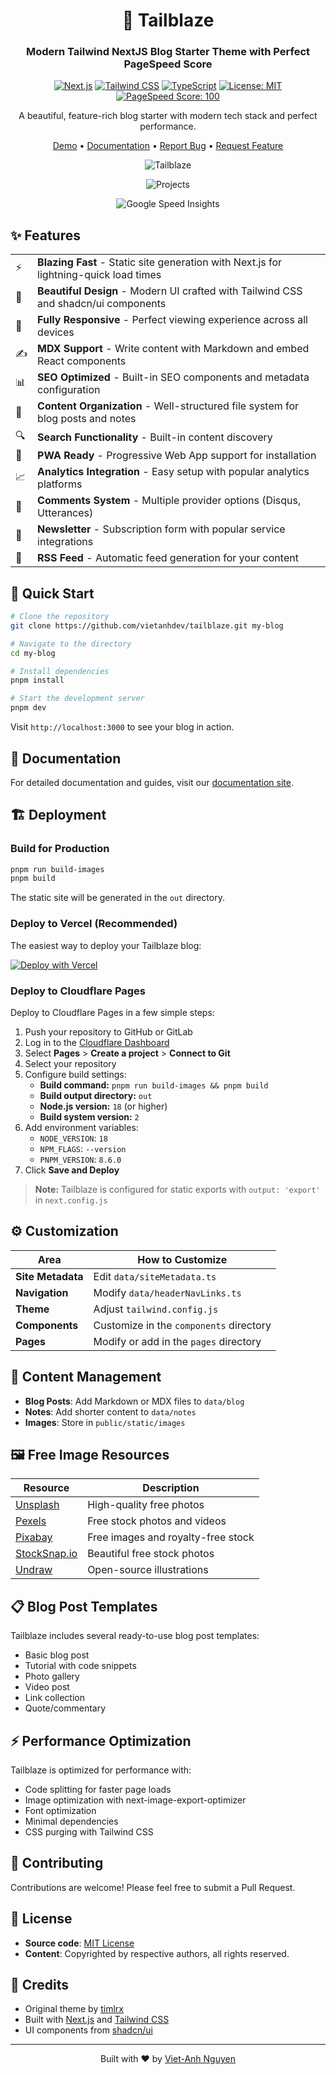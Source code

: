 <div align="center">

# 🚀 Tailblaze

### Modern Tailwind NextJS Blog Starter Theme with Perfect PageSpeed Score

[![Next.js](https://img.shields.io/badge/Next.js-13+-000000?style=for-the-badge&logo=next.js&logoColor=white)](https://nextjs.org/)
[![Tailwind CSS](https://img.shields.io/badge/Tailwind_CSS-38B2AC?style=for-the-badge&logo=tailwind-css&logoColor=white)](https://tailwindcss.com/)
[![TypeScript](https://img.shields.io/badge/TypeScript-007ACC?style=for-the-badge&logo=typescript&logoColor=white)](https://www.typescriptlang.org/)
[![License: MIT](https://img.shields.io/badge/License-MIT-yellow.svg?style=for-the-badge)](LICENSE)
[![PageSpeed Score: 100](https://img.shields.io/badge/PageSpeed_Score-100-success?style=for-the-badge&logo=pagespeed-insights&logoColor=white)](https://pagespeed.web.dev/)

A beautiful, feature-rich blog starter with modern tech stack and perfect performance.

[Demo](https://tailblaze.vietanh.dev) • [Documentation](https://github.com/vietanhdev/tailblaze/blob/master/DOCUMENTATION.md) • [Report Bug](https://github.com/vietanhdev/tailblaze/issues) • [Request Feature](https://github.com/vietanhdev/tailblaze/issues)

![Tailblaze](screenshot.png)

![Projects](projects.png)

![Google Speed Insights](speedinsights.png)

</div>

## ✨ Features

<div align="center">

|          |                                                                                                                    |
| -------- | ------------------------------------------------------------------------------------------------------------------ |
| ⚡️ | **Blazing Fast** - Static site generation with Next.js for lightning-quick load times                           |
| 🎨 | **Beautiful Design** - Modern UI crafted with Tailwind CSS and shadcn/ui components                            |
| 📱 | **Fully Responsive** - Perfect viewing experience across all devices                                           |
| ✍️ | **MDX Support** - Write content with Markdown and embed React components                                       |
| 📊 | **SEO Optimized** - Built-in SEO components and metadata configuration                                         |
| 📂 | **Content Organization** - Well-structured file system for blog posts and notes                                |
| 🔍 | **Search Functionality** - Built-in content discovery                                                          |
| 📱 | **PWA Ready** - Progressive Web App support for installation                                                   |
| 📈 | **Analytics Integration** - Easy setup with popular analytics platforms                                        |
| 💬 | **Comments System** - Multiple provider options (Disqus, Utterances)                                           |
| 📧 | **Newsletter** - Subscription form with popular service integrations                                           |
| 🔄 | **RSS Feed** - Automatic feed generation for your content                                                      |

</div>

## 🚀 Quick Start

```bash
# Clone the repository
git clone https://github.com/vietanhdev/tailblaze.git my-blog

# Navigate to the directory
cd my-blog

# Install dependencies
pnpm install

# Start the development server
pnpm dev
```

Visit `http://localhost:3000` to see your blog in action.

## 📖 Documentation

For detailed documentation and guides, visit our [documentation site](https://github.com/vietanhdev/tailblaze/blob/master/DOCUMENTATION.md).

## 🏗️ Deployment

### Build for Production

```bash
pnpm run build-images
pnpm build
```

The static site will be generated in the `out` directory.

### Deploy to Vercel (Recommended)

The easiest way to deploy your Tailblaze blog:

[![Deploy with Vercel](https://vercel.com/button)](https://vercel.com/new/clone?repository-url=https%3A%2F%2Fgithub.com%2Fvietanhdev%2Ftailblaze)

### Deploy to Cloudflare Pages

Deploy to Cloudflare Pages in a few simple steps:

1. Push your repository to GitHub or GitLab
2. Log in to the [Cloudflare Dashboard](https://dash.cloudflare.com/)
3. Select **Pages** > **Create a project** > **Connect to Git**
4. Select your repository
5. Configure build settings:
   - **Build command:** `pnpm run build-images && pnpm build`
   - **Build output directory:** `out`
   - **Node.js version:** `18` (or higher)
   - **Build system version:** `2`
6. Add environment variables:
   - `NODE_VERSION`: `18`
   - `NPM_FLAGS`: `--version`
   - `PNPM_VERSION`: `8.6.0`
7. Click **Save and Deploy**

> **Note:** Tailblaze is configured for static exports with `output: 'export'` in `next.config.js`

## ⚙️ Customization

| Area | How to Customize |
|------|------------------|
| **Site Metadata** | Edit `data/siteMetadata.ts` |
| **Navigation** | Modify `data/headerNavLinks.ts` |
| **Theme** | Adjust `tailwind.config.js` |
| **Components** | Customize in the `components` directory |
| **Pages** | Modify or add in the `pages` directory |

## 📝 Content Management

- **Blog Posts**: Add Markdown or MDX files to `data/blog`
- **Notes**: Add shorter content to `data/notes`
- **Images**: Store in `public/static/images`

## 🖼️ Free Image Resources

| Resource | Description |
|----------|-------------|
| [Unsplash](https://unsplash.com) | High-quality free photos |
| [Pexels](https://pexels.com) | Free stock photos and videos |
| [Pixabay](https://pixabay.com) | Free images and royalty-free stock |
| [StockSnap.io](https://stocksnap.io) | Beautiful free stock photos |
| [Undraw](https://undraw.co) | Open-source illustrations |

## 📋 Blog Post Templates

Tailblaze includes several ready-to-use blog post templates:

- Basic blog post
- Tutorial with code snippets
- Photo gallery
- Video post
- Link collection
- Quote/commentary

## ⚡ Performance Optimization

Tailblaze is optimized for performance with:

- Code splitting for faster page loads
- Image optimization with next-image-export-optimizer
- Font optimization
- Minimal dependencies
- CSS purging with Tailwind CSS

## 👥 Contributing

Contributions are welcome! Please feel free to submit a Pull Request.

## 📄 License

- **Source code**: [MIT License](LICENSE)
- **Content**: Copyrighted by respective authors, all rights reserved.

## 🙏 Credits

- Original theme by [timlrx](https://github.com/timlrx/tailwind-nextjs-starter-blog)
- Built with [Next.js](https://nextjs.org/) and [Tailwind CSS](https://tailwindcss.com/)
- UI components from [shadcn/ui](https://ui.shadcn.com/)

---

<div align="center">

Built with ❤️ by [Viet-Anh Nguyen](https://github.com/vietanhdev)

</div>

